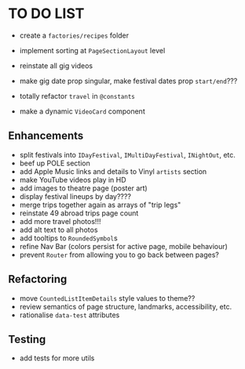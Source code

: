 # TO DO LIST

- create a `factories/recipes` folder
- implement sorting at `PageSectionLayout` level

- reinstate all gig videos
- make gig date prop singular, make festival dates prop `start/end`???
- totally refactor `travel` in `@constants`

- make a dynamic `VideoCard` component

## Enhancements

- split festivals into `IDayFestival`, `IMultiDayFestival`, `INightOut`, etc.
- beef up POLE section
- add Apple Music links and details to Vinyl `artists` section
- make YouTube videos play in HD
- add images to theatre page (poster art)
- display festival lineups by day????
- merge trips together again as arrays of "trip legs"
- reinstate 49 abroad trips page count
- add more travel photos!!!
- add alt text to all photos
- add tooltips to `RoundedSymbol`s
- refine Nav Bar (colors persist for active page, mobile behaviour)
- prevent `Router` from allowing you to go back between pages?

## Refactoring

- move `CountedListItemDetails` style values to theme??
- review semantics of page structure, landmarks, accessibility, etc.
- rationalise `data-test` attributes

## Testing

- add tests for more utils
